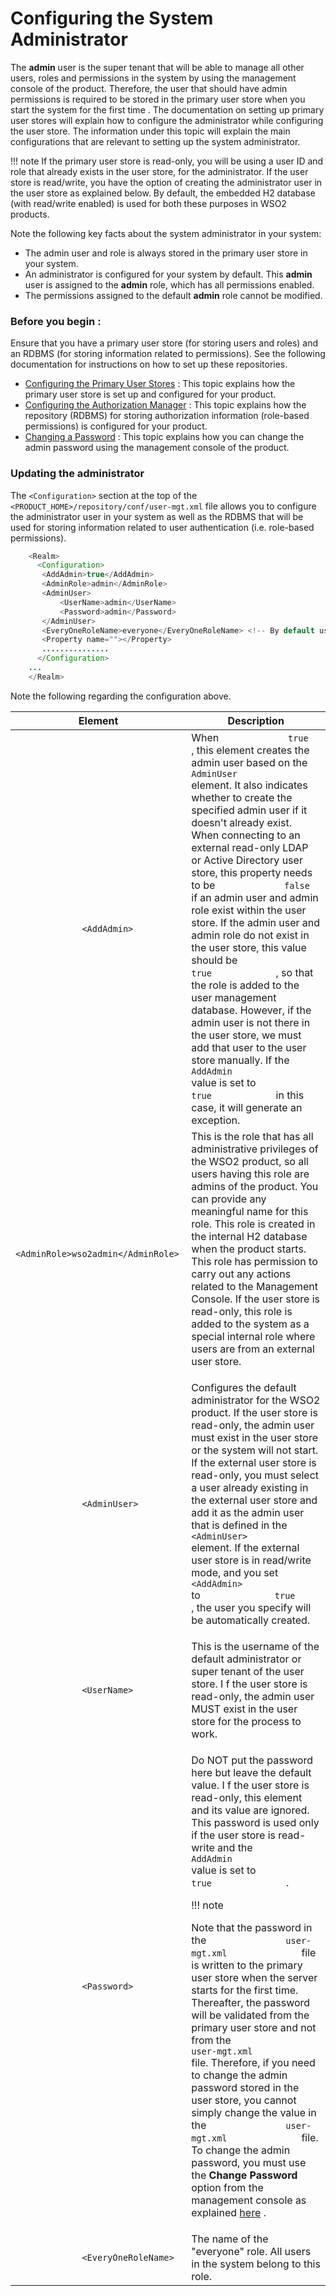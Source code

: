 # Configuring the System Administrator

The **admin** user is the super tenant that will be able to manage all other users, roles and permissions in the system by using the management console of the product. Therefore, the user that should have admin permissions is required to be stored in the primary user store when you start the system for the first time . The documentation on setting up primary user stores will explain how to configure the administrator while configuring the user store. The information under this topic will explain the main configurations that are relevant to setting up the system administrator.

!!! note
    If the primary user store is read-only, you will be using a user ID and role that already exists in the user store, for the administrator. If the user store is read/write, you have the option of creating the administrator user in the user store as explained below. By default, the embedded H2 database (with read/write enabled) is used for both these purposes in WSO2 products.


Note the following key facts about the system administrator in your system:

-   The admin user and role is always stored in the primary user store in your system.
-   An administrator is configured for your system by default. This **admin** user is assigned to the **admin** role, which has all permissions enabled.
-   The permissions assigned to the default **admin** role cannot be modified.

### Before you begin **:**

Ensure that you have a primary user store (for storing users and roles) and an RDBMS (for storing information related to permissions). See the following documentation for instructions on how to set up these repositories.

-   [Configuring the Primary User Stores](https://docs.wso2.com/display/ADMIN44x/Configuring+the+Primary+User+Store) : This topic explains how the primary user store is set up and configured for your product.
-   [Configuring the Authorization Manager](https://docs.wso2.com/display/ADMIN44x/Configuring+the+Authorization+Manager) : This topic explains how the repository (RDBMS) for storing authorization information (role-based permissions) is configured for your product.
-   [Changing a Password](https://docs.wso2.com/display/ADMIN44x/Changing+a+Password) : This topic explains how you can change the admin password using the management console of the product.

### Updating the administrator

The `<Configuration>` section at the top of the `<PRODUCT_HOME>/repository/conf/user-mgt.xml` file allows you to configure the administrator user in your system as well as the RDBMS that will be used for storing information related to user authentication (i.e. role-based permissions).

``` java
    <Realm>
      <Configuration>
       <AddAdmin>true</AddAdmin>
       <AdminRole>admin</AdminRole>
       <AdminUser>
           <UserName>admin</UserName>
           <Password>admin</Password>
       </AdminUser>
       <EveryOneRoleName>everyone</EveryOneRoleName> <!-- By default users in this role see the registry root -->
       <Property name=""></Property>
       ...............
      </Configuration>
    ...
    </Realm> 
```

Note the following regarding the configuration above.

<table>
<thead>
<tr class="header">
<th>Element</th>
<th>Description</th>
</tr>
</thead>
<tbody>
<tr class="odd">
<td><code>             &lt;AddAdmin&gt;            </code></td>
<td>When <code>             true            </code> , this element creates the admin user based on the <code>             AdminUser            </code> element. It also indicates whether to create the specified admin user if it doesn't already exist. When connecting to an external read-only LDAP or Active Directory user store, this property needs to be <code>             false            </code> if an admin user and admin role exist within the user store. If the admin user and admin role do not exist in the user store, this value should be <code>             true            </code> , so that the role is added to the user management database. However, if the admin user is not there in the user store, we must add that user to the user store manually. If the <code>             AddAdmin            </code> value is set to <code>             true            </code> in this case, it will generate an exception.</td>
</tr>
<tr class="even">
<td><code>             &lt;AdminRole&gt;wso2admin&lt;/AdminRole&gt;            </code></td>
<td>This is the role that has all administrative privileges of the WSO2 product, so all users having this role are admins of the product. You can provide any meaningful name for this role. This role is created in the internal H2 database when the product starts. This role has permission to carry out any actions related to the Management Console. If the user store is read-only, this role is added to the system as a special internal role where users are from an external user store.</td>
</tr>
<tr class="odd">
<td><code>             &lt;AdminUser&gt;            </code></td>
<td><p>Configures the default administrator for the WSO2 product. If the user store is read-only, the admin user must exist in the user store or the system will not start. If the external user store is read-only, you must select a user already existing in the external user store and add it as the admin user that is defined in the <code>              &lt;AdminUser&gt;             </code> element. If the external user store is in read/write mode, and you set <code>              &lt;AddAdmin&gt;             </code> to <code>              true             </code> , the user you specify will be automatically created.</p></td>
</tr>
<tr class="even">
<td><code>             &lt;UserName&gt;            </code></td>
<td>This is the username of the default administrator or super tenant of the user store. I f the user store is read-only, the admin user MUST exist in the user store for the process to work.</td>
</tr>
<tr class="odd">
<td><code>             &lt;Password&gt;            </code></td>
<td><div class="content-wrapper">
<p>Do NOT put the password here but leave the default value. I f the user store is read-only, this element and its value are ignored. This password is used only if the user store is read-write and the <code>               AddAdmin              </code> value is set to <code>               true              </code> .<br />
</p>
!!! note
<p>Note that the password in the <code>               user-mgt.xml              </code> file is written to the primary user store when the server starts for the first time. Thereafter, the password will be validated from the primary user store and not from the <code>               user-mgt.xml              </code> file. Therefore, if you need to change the admin password stored in the user store, you cannot simply change the value in the <code>               user-mgt.xml              </code> file. To change the admin password, you must use the <strong>Change Password</strong> option from the management console as explained <a href="https://docs.wso2.com/display/ADMIN44x/Changing+a+Password">here</a> .</p>

</div></td>
</tr>
<tr class="even">
<td><code>             &lt;EveryOneRoleName&gt;            </code></td>
<td>The name of the &quot;everyone&quot; role. All users in the system belong to this role.</td>
</tr>
</tbody>
</table>


